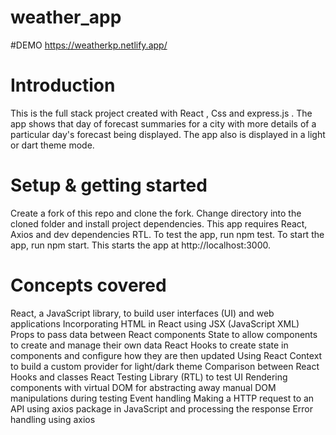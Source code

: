 # weather_app
#DEMO
https://weatherkp.netlify.app/
# Introduction
This is the full stack project created with React , Css and express.js .
The app shows that day of forecast summaries for a city with more details of a particular day's forecast being displayed. The app also is displayed in a light or dart theme mode.



# Setup & getting started

Create a fork of this repo and clone the fork.
Change directory into the cloned folder and install project dependencies. This app requires React, Axios and dev dependencies RTL.
To test the app, run npm test.
To start the app, run npm start. This starts the app at http://localhost:3000.

# Concepts covered

React, a JavaScript library, to build user interfaces (UI) and web applications
Incorporating HTML in React using JSX (JavaScript XML)
Props to pass data between React components
State to allow components to create and manage their own data
React Hooks to create state in components and configure how they are then updated
Using React Context to build a custom provider for light/dark theme
Comparison between React Hooks and classes
React Testing Library (RTL) to test UI
Rendering components with virtual DOM for abstracting away manual DOM manipulations during testing
Event handling
Making a HTTP request to an API using axios package in JavaScript and processing the response
Error handling using axios

